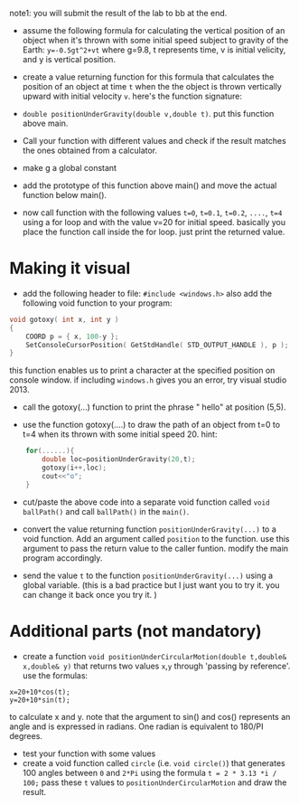 note1: you will submit the result of the lab to bb at the end. 

- assume the following formula for calculating the vertical position of an object when it's thrown with some initial speed subject to gravity of the Earth:
`y=-0.5gt^2+vt` where g=9.8, t represents time, v is initial velicity, and y is vertical position. 

- create a value returning function for this formula that calculates the position of an object at time `t` when the the object is thrown vertically upward with initial velocity `v`. here's the function signature:
- `double positionUnderGravity(double v,double t)`. put this function above main.

- Call your function with different values and check if the result matches the ones obtained from a calculator.
- make g a  global constant 
- add the prototype of this function above main()  and move  the actual function below main(). 

- now call function with the following values `t=0`, `t=0.1`, `t=0.2`, `....`, `t=4` using a for loop and with the value v=20 for initial speed. 
basically you place the function call inside the for loop. just print the returned value. 

Making it visual
===============
- add the following header to file:
`#include <windows.h>`
also add the following void function to your program:
```cpp
void gotoxy( int x, int y )
{
    COORD p = { x, 100-y };
    SetConsoleCursorPosition( GetStdHandle( STD_OUTPUT_HANDLE ), p );
}
```
this function enables us to print a character at the specified position on console window.
if including `windows.h` gives you an error, try visual studio 2013.

- call the gotoxy(...) function to print the phrase " hello" at position (5,5). 

- use the function gotoxy(....)  to draw the path of an object from t=0 to t=4 when its thrown with some initial speed 20. 
hint:
```cpp
	for(......){
		double loc=positionUnderGravity(20,t);
		gotoxy(i++,loc); 
		cout<<"o";
	}
```
- cut/paste  the above code into a separate void function called `void ballPath()` and call `ballPath()` in the `main()`.
- convert the value returning function `positionUnderGravity(...)` to a void function.  Add an argument called `position` to the function. use this argument to pass the return value to the caller funtion. modify the main program accordingly.

- send the value `t` to the function `positionUnderGravity(...)` using a global variable. (this is a bad practice but I just want you to try it. you can change it back once you try it. )

Additional parts (not mandatory)
=============
- create a function `void positionUnderCircularMotion(double t,double& x,double& y)` that returns two values `x`,`y` through 'passing by reference'. 
use the formulas:
```
x=20+10*cos(t);
y=20+10*sin(t); 
```
to calculate x and y. 
note that the argument to sin() and cos() represents an angle and is expressed in radians.
One radian is equivalent to 180/PI degrees. 

- test your function with some values
- create a void function called `circle` (i.e. `void circle()`) that generates 100 angles between `0` and `2*Pi` using the formula
`t = 2 * 3.13 *i / 100;`
pass these `t` values to `positionUnderCircularMotion` and draw the result. 

